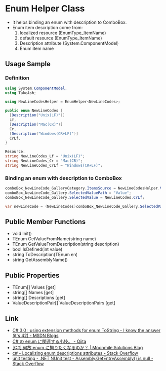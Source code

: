 ﻿# Enum Helper Class
- It helps binding an enum with description to ComboBox.
- Enum item description come from:
  1. localized resource (EnumType_ItemName)
  1. default resource (EnumType_ItemName)
  1. Description attribute (System.ComponentModel)
  1. Enum item name

## Usage Sample
### Definition
```csharp
using System.ComponentModel;
using TakeAsh;

using NewLineCodesHelper = EnumHelper<NewLineCodes>;

public enum NewLineCodes {
  [Description("Unix(LF)")]
  Lf,
  [Description("Mac(CR)")]
  Cr,
  [Description("Windows(CR+LF)")]
  CrLf,
}

Resource:
string NewLineCodes_Lf = "Unix(LF)";
string NewLineCodes_Cr = "Mac(CR)";
string NewLineCodes_CrLf = "Windows(CR+LF)";
```

### Binding an enum with description to ComboBox
```csharp
comboBox_NewLineCode_GalleryCategory.ItemsSource = NewLineCodesHelper.ValueDescriptionPairs;
comboBox_NewLineCode_Gallery.SelectedValuePath = "Value";
comboBox_NewLineCode_Gallery.SelectedValue = NewLineCodes.CrLf;

var newLineCode = (NewLineCodes)comboBox_NewLineCode_Gallery.SelectedValue;
```

## Public Member Functions
- void Init()
- TEnum GetValueFromName(string name)
- TEnum GetValueFromDescription(string description)
- bool IsDefined(int value)
- string ToDescription(TEnum en)
- string GetAssemblyName()

## Public Properties
- TEnum[] Values [get]
- string[] Names [get]
- string[] Descriptions [get]
- ValueDescriptionPair[] ValueDescriptionPairs [get]

## Link
- [C# 3.0 : using extension methods for enum ToString - I know the answer (it's 42) - MSDN Blogs](http://blogs.msdn.com/b/abhinaba/archive/2005/10/21/483337.aspx)
- [C# の enum に関連する小技。 - Qiita](http://qiita.com/hugo-sb/items/38fe86a09e8e0865d471)
- [[C#] 何故 enum に拘りたくなるのか？ | Moonmile Solutions Blog](http://www.moonmile.net/blog/archives/3666)
- [c# - Localizing enum descriptions attributes - Stack Overflow](http://stackoverflow.com/questions/569298/)
- [unit testing - .NET NUnit test - Assembly.GetEntryAssembly() is null - Stack Overflow](http://stackoverflow.com/questions/4337201/)
